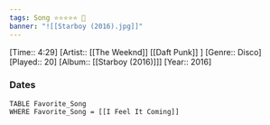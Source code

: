 ```yaml
---
tags: Song ⭐⭐⭐⭐⭐ 💛
banner: "![[Starboy (2016).jpg]]"
---
```

[Time:: 4:29]
[Artist:: [[The Weeknd]] [[Daft Punk]] ]
[Genre:: Disco]
[Played:: 20]
[Album:: [[Starboy (2016)]]]
[Year:: 2016]
### Dates
````dataview
TABLE Favorite_Song
WHERE Favorite_Song = [[I Feel It Coming]]
````